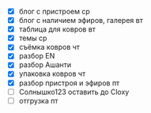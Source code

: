 - [x] блог с пристроем ср
- [x] блог с наличием эфиров, галерея вт
- [x] таблица для ковров вт
- [x] темы ср
- [x] съёмка ковров чт
- [x] разбор EN 
- [x] разбор Ашанти
- [x] упаковка ковров чт
- [x] разбор пристроя и эфиров пт
- [ ] Солнышко123 оставить до Cloxy
- [ ] отгрузка  пт